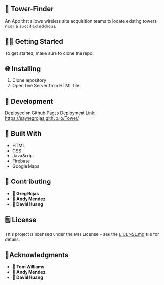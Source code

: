 ## :satellite: Tower-Finder

An App that allows wireless site acquisition teams to locate existing towers near a specified address.

## 👨‍💻 **Getting Started**

To get started, make sure to clone the repo.

## 🌐 **Installing**

1. Clone repository
2. Open Live Server from HTML file.

## 📓 **Development**

Deployed on Github Pages
Deployment Link: https://saynegrojas.github.io/Tower/

## 🔨 **Built With**

* HTML
* CSS
* JavaScript
* Firebase
* Google Maps

## 🤝 **Contributing**

* **👤 Greg Rojas**
* **👤 Andy Mendez**
* **👤 David Huang**

## 🗒 **License**

This project is licensed under the MIT License - see the [LICENSE.md](LICENSE.md) file for details.

## :star2:Acknowledgments

* **👤 Tom Williams**
* **👤 Andy Mendez**
* **👤 David Huang**
